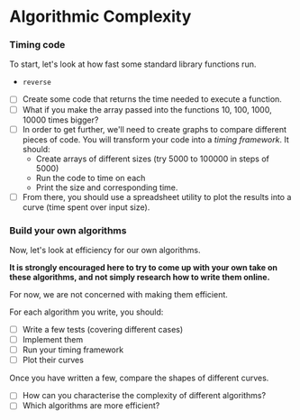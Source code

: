 # Algorithmic Complexity

### Timing code

To start, let's look at how fast some standard library functions run. 
* `reverse`

- [ ] Create some code that returns the time needed to execute a function.
- [ ] What if you make the array passed into the functions 10, 100, 1000, 10000 times bigger?
- [ ] In order to get further, we'll need to create graphs to compare different pieces of code. You will transform your code into a _timing framework_. It should:
  - Create arrays of different sizes (try 5000 to 100<nbsp>000 in steps of 5000)
  - Run the code to time on each
  - Print the size and corresponding time.
- [ ] From there, you should use a spreadsheet utility to plot the results into a curve (time spent over input size).

### Build your own algorithms

Now, let's look at efficiency for our own algorithms.

**It is strongly encouraged here to try to come up with your own take on these algorithms, and not simply research how to write them online.**

For now, we are not concerned with making them efficient.

For each algorithm you write, you should:
- [ ] Write a few tests (covering different cases)
- [ ] Implement them
- [ ] Run your timing framework
- [ ] Plot their curves

Once you have written a few, compare the shapes of different curves.
- [ ] How can you characterise the complexity of different algorithms?
- [ ] Which algorithms are more efficient?